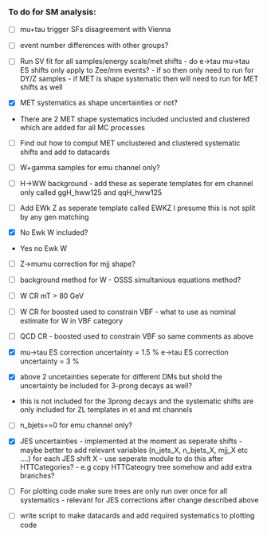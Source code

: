 ### To do for SM analysis:

- [ ] mu+tau trigger SFs disagreement with Vienna

- [ ] event number differences with other groups?

- [ ] Run SV fit for all samples/energy scale/met shifts - do e->tau mu->tau ES shifts only apply to Zee/mm events? - if so then only need to run for DY/Z samples - if MET is shape systematic then will need to run for MET shifts as well

- [x] MET systematics as shape uncertainties or not?
- There are 2 MET shape systematics included unclusted and clustered which are added for all MC processes

- [ ] Find out how to comput MET unclustered and clustered systematic shifts and add to datacards

- [ ] W+gamma samples for emu channel only?

- [ ] H->WW background - add these as seperate templates for em channel only called ggH_hww125 and qqH_hww125

- [ ] Add EWk Z as seperate template called EWKZ I presume this is not split by any gen matching

- [x] No Ewk W included?
- Yes no Ewk W

- [ ] Z->mumu correction for mjj shape?

- [ ] background method for W - OSSS simultanious equations method?

- [ ] W CR mT > 80 GeV
- [ ] W CR for boosted used to constrain VBF - what to use as nominal estimate for W in VBF category

- [ ] QCD CR - boosted used to constrain VBF so same comments as above

- [x] mu->tau ES correction uncertainty = 1.5 %
e->tau ES correction uncertainty = 3 % 

- [x] above 2 uncetainties seperate for different DMs but shold the uncertainty be included for 3-prong decays as well?
- this is not included  for the 3prong decays and the systematic shifts are only included for ZL templates in et and mt channels

- [ ] n_bjets==0 for emu channel only?

- [x] JES uncertainties - implemented at the moment as seperate shifts - maybe better to add relevant variables (n_jets_X, n_bjets_X, mjj_X etc ....) for each JES shift X - use seperate module to do this after HTTCategories? - e.g copy HTTCateogry tree somehow and add extra branches?

- [ ] For plotting code make sure trees are only run over once for all systematics - relevant for JES corrections after change described above

- [ ] write script to make datacards and add required systematics to plotting code
